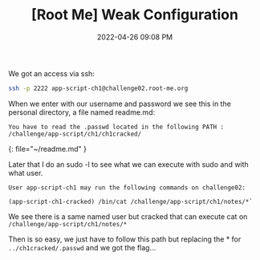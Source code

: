﻿---
title: '[Root Me] Weak Configuration'
date: 2022-04-26 09:08 PM
categories: [Root-Me, Script]
tags: [easy, challenge, script]
permalink: /:categories/:title
---

We got an access via ssh:

```bash
ssh -p 2222 app-script-ch1@challenge02.root-me.org
```

When we enter with our username and password we see this in the personal directory, a file named readme.md:
```
You have to read the .passwd located in the following PATH : /challenge/app-script/ch1/ch1cracked/
```
{: file="~/readme.md" }

Later that I do an sudo -l to see what we can execute with sudo and with what user.

```console
User app-script-ch1 may run the following commands on challenge02: 

(app-script-ch1-cracked) /bin/cat /challenge/app-script/ch1/notes/*`
```

We see there is a same named user but cracked that can execute cat on `/challenge/app-script/ch1/notes/*`

Then is so easy, we just have to follow this path but replacing the * for `../ch1cracked/.passwd` and we got the flag...
